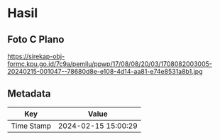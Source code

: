 # Hasil

## Foto C Plano

https://sirekap-obj-formc.kpu.go.id/7c9a/pemilu/ppwp/17/08/08/20/03/1708082003005-20240215-001047--78680d8e-e108-4d14-aa81-e74e8531a8b1.jpg


## Metadata

| Key        | Value               |
| ---------- | ------------------- |
| Time Stamp | 2024-02-15 15:00:29 |



